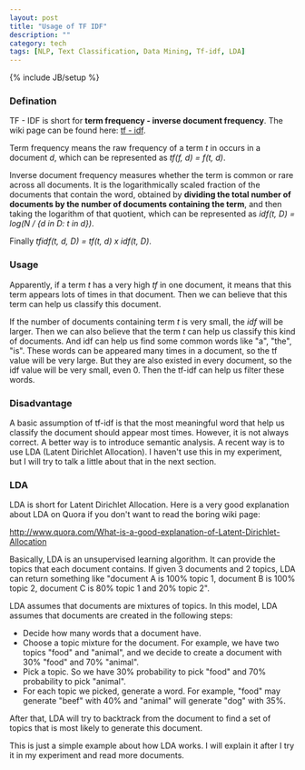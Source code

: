 ```yaml
---
layout: post
title: "Usage of TF IDF"
description: ""
category: tech
tags: [NLP, Text Classification, Data Mining, Tf-idf, LDA]
---
```

{% include JB/setup %}

### Defination
TF - IDF is short for **term frequency - inverse document frequency**. The wiki page can be found here: [tf - idf](http://en.wikipedia.org/wiki/Tf–idf). 

Term frequency means the raw frequency of a term *t* in occurs in a document *d*, which can be represented as *tf(f, d) = f(t, d)*. 

Inverse document frequency measures whether the term is common or rare across all documents. It is the logarithmically scaled fraction of the documents that contain the word, obtained by **dividing the total number of documents by the number of documents containing the term**, and then taking the logarithm of that quotient, which can be represented as *idf(t, D) = log(N / {d in D: t in d})*.

Finally *tfidf(t, d, D) = tf(t, d) x idf(t, D)*.

### Usage
Apparently, if a term *t* has a very high *tf* in one document, it means that this term appears lots of times in that document. Then we can believe that this term can help us classify this document.

If the number of documents containing term *t* is very small, the *idf* will be larger. Then we can also believe that the term *t* can help us classify this kind of documents. And idf can help us find some common words like "a", "the", "is". These words can be appeared many times in a document, so the tf value will be very large. But they are also existed in every document, so the idf value will be very small, even 0. Then the tf-idf can help us filter these words.

### Disadvantage
A basic assumption of tf-idf is that the most meaningful word that help us classify the document should appear most times. However, it is not always correct. A better way is to introduce semantic analysis. A recent way is to use LDA (Latent Dirichlet Allocation). I haven't use this in my experiment, but I will try to talk a little about that in the next section.

### LDA
LDA is short for Latent Dirichlet Allocation. Here is a very good explanation about LDA on Quora if you don't want to read the boring wiki page:

<http://www.quora.com/What-is-a-good-explanation-of-Latent-Dirichlet-Allocation>

Basically, LDA is an unsupervised learning algorithm. It can provide the topics that each document contains. If given 3 documents and 2 topics, LDA can return something like "document A is 100% topic 1, document B is 100% topic 2, document C is 80% topic 1 and 20% topic 2".

LDA assumes that documents are mixtures of topics. In this model, LDA assumes that documents are created in the following steps:

*	Decide how many words that a document have.
*	Choose a topic mixture for the document. For example, we have two topics "food" and "animal", and we decide to create a document with 30% "food" and 70% "animal".
*	Pick a topic. So we have 30% probability to pick "food" and 70% probability to pick "animal".
*	For each topic we picked, generate a word. For example, "food" may generate "beef" with 40% and "animal" will generate "dog" with 35%.

After that, LDA will try to backtrack from the document to find a set of topics that is most likely to generate this document.

This is just a simple example about how LDA works. I will explain it after I try it in my experiment and read more documents.